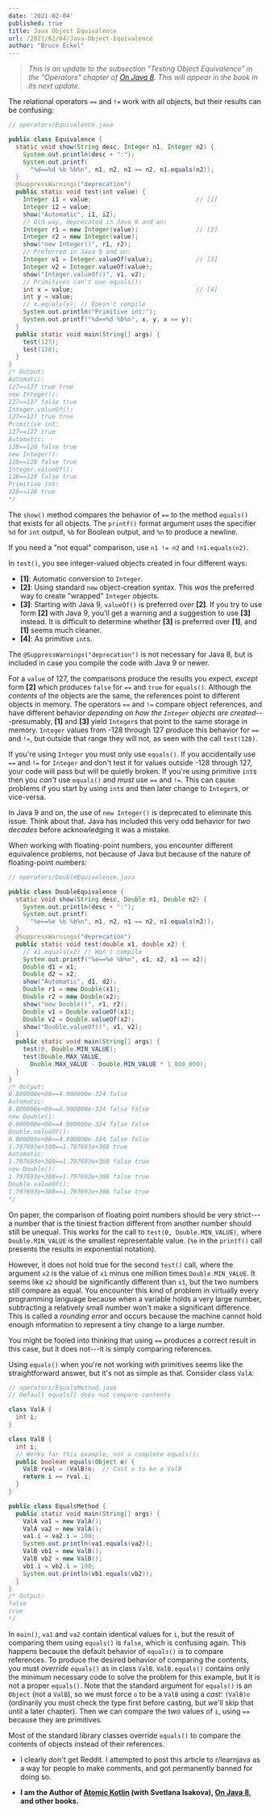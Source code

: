 ```yaml
---
date: '2021-02-04'
published: true
title: Java Object Equivalence
url: /2021/02/04/Java-Object-Equivalence
author: "Bruce Eckel"
---
```


> *This is an update to the subsection "Testing Object Equivalence" in the
> "Operators" chapter of [On Java 8](http://www.OnJava8.com). This will appear in
> the book in its next update.*

The relational operators `==` and `!=` work with all objects, but their results
can be confusing:

```java
// operators/Equivalence.java

public class Equivalence {
  static void show(String desc, Integer n1, Integer n2) {
    System.out.println(desc + ":");
    System.out.printf(
      "%d==%d %b %b%n", n1, n2, n1 == n2, n1.equals(n2));
  }
  @SuppressWarnings("deprecation")
  public static void test(int value) {
    Integer i1 = value;                             // [1]
    Integer i2 = value;
    show("Automatic", i1, i2);
    // Old way, deprecated in Java 9 and on:
    Integer r1 = new Integer(value);                // [2]
    Integer r2 = new Integer(value);
    show("new Integer()", r1, r2);
    // Preferred in Java 9 and on:
    Integer v1 = Integer.valueOf(value);            // [3]
    Integer v2 = Integer.valueOf(value);
    show("Integer.valueOf()", v1, v2);
    // Primitives can't use equals():
    int x = value;                                  // [4]
    int y = value;
    // x.equals(y); // Doesn't compile
    System.out.println("Primitive int:");
    System.out.printf("%d==%d %b%n", x, y, x == y);
  }
  public static void main(String[] args) {
    test(127);
    test(128);
  }
}
/* Output:
Automatic:
127==127 true true
new Integer():
127==127 false true
Integer.valueOf():
127==127 true true
Primitive int:
127==127 true
Automatic:
128==128 false true
new Integer():
128==128 false true
Integer.valueOf():
128==128 false true
Primitive int:
128==128 true
*/
```

The `show()` method compares the behavior of `==` to the method `equals()` that
exists for all objects. The `printf()` format argument uses the specifier `%d`
for `int` output, `%b` for Boolean output, and `%n` to produce a newline.

If you need a "not equal" comparison, use `n1 != n2` and  `!n1.equals(n2)`.

In `test()`, you see integer-valued objects created in four different ways:

- **[1]**: Automatic conversion to `Integer`.
- **[2]**: Using standard `new` object-creation syntax. This *was* the preferred
  way to create "wrapped" `Integer` objects.
- **[3]**: Starting with Java 9, `valueOf()` is preferred over **[2]**. If you
  try to use form **[2]** with Java 9, you'll get a warning and a suggestion to
  use **[3]** instead. It is difficult to determine whether **[3]** is preferred
  over **[1]**, and **[1]** seems much cleaner.
- **[4]**: As primitive `int`s.

The `@SuppressWarnings("deprecation")` is not necessary for Java 8, but is
included in case you compile the code with Java 9 or newer.

For a `value` of 127, the comparisons produce the results you expect, *except*
form **[2]** which produces `false` for `==` and `true` for `equals()`. Although
the *contents* of the objects are the same, the references point to different
objects in memory. The operators `==` and `!=` compare object references, and
have different behavior *depending on how the `Integer` objects are
created*---presumably, **[1]** and **[3]** yield `Integer`s that point to the
same storage in memory. `Integer` values from -128 through 127 produce this
behavior for `==` and `!=`, but outside that range they will not, as seen with
the call `test(128)`.

If you're using `Integer` you must only use `equals()`. If you accidentally use
`==` and `!=` for `Integer` and don't test it for values outside -128 through
127, your code will pass but will be quietly broken. If you're using primitive
`int`s then you *can't* use `equals()` and *must* use `==` and `!=`. This can
cause problems if you start by using `int`s and then later change to `Integer`s,
or vice-versa.

In Java 9 and on, the use of `new Integer()` is deprecated to eliminate this
issue. Think about that. Java has included this very odd behavior for *two
decades* before acknowledging it was a mistake.

When working with floating-point numbers, you encounter different equivalence
problems, not because of Java but because of the nature of floating-point
numbers:

```java
// operators/DoubleEquivalence.java

public class DoubleEquivalence {
  static void show(String desc, Double n1, Double n2) {
    System.out.println(desc + ":");
    System.out.printf(
      "%e==%e %b %b%n", n1, n2, n1 == n2, n1.equals(n2));
  }
  @SuppressWarnings("deprecation")
  public static void test(double x1, double x2) {
    // x1.equals(x2) // Won't compile
    System.out.printf("%e==%e %b%n", x1, x2, x1 == x2);
    Double d1 = x1;
    Double d2 = x2;
    show("Automatic", d1, d2);
    Double r1 = new Double(x1);
    Double r2 = new Double(x2);
    show("new Double()", r1, r2);
    Double v1 = Double.valueOf(x1);
    Double v2 = Double.valueOf(x2);
    show("Double.valueOf()", v1, v2);
  }
  public static void main(String[] args) {
    test(0, Double.MIN_VALUE);
    test(Double.MAX_VALUE,
      Double.MAX_VALUE - Double.MIN_VALUE * 1_000_000);
  }
}
/* Output:
0.000000e+00==4.900000e-324 false
Automatic:
0.000000e+00==4.900000e-324 false false
new Double():
0.000000e+00==4.900000e-324 false false
Double.valueOf():
0.000000e+00==4.900000e-324 false false
1.797693e+308==1.797693e+308 true
Automatic:
1.797693e+308==1.797693e+308 false true
new Double():
1.797693e+308==1.797693e+308 false true
Double.valueOf():
1.797693e+308==1.797693e+308 false true
*/
```

On paper, the comparison of floating point numbers should be very strict---a
number that is the tiniest fraction different from another number should still
be unequal. This works for the call to `test(0, Double.MIN_VALUE)`, where
`Double.MIN_VALUE` is the smallest representable value. (`%e` in the `printf()`
call presents the results in exponential notation).

However, it does not hold true for the second `test()` call, where the argument
`x2` is the value of `x1` minus one million times `Double.MIN_VALUE`. It seems
like `x2` should be significantly different than `x1`, but the two numbers still
compare as equal. You encounter this kind of problem in virtually every
programming language because when a variable holds a very large number,
subtracting a relatively small number won't make a significant difference. This
is called a *rounding error* and occurs because the machine cannot hold enough
information to represent a tiny change to a large number.

You might be fooled into thinking that using `==` produces a correct result in
this case, but it does not---it is simply comparing references.

Using `equals()` when you're not working with primitives seems like the
straightforward answer, but it's not as simple as that. Consider class `ValA`:

```java
// operators/EqualsMethod.java
// Default equals() does not compare contents

class ValA {
  int i;
}

class ValB {
  int i;
  // Works for this example, not a complete equals():
  public boolean equals(Object o) {
    ValB rval = (ValB)o;  // Cast o to be a ValB
    return i == rval.i;
  }
}

public class EqualsMethod {
  public static void main(String[] args) {
    ValA va1 = new ValA();
    ValA va2 = new ValA();
    va1.i = va2.i = 100;
    System.out.println(va1.equals(va2));
    ValB vb1 = new ValB();
    ValB vb2 = new ValB();
    vb1.i = vb2.i = 100;
    System.out.println(vb1.equals(vb2));
  }
}
/* Output:
false
true
*/
```

In `main()`, `va1` and `va2` contain identical values for `i`, but the result of
comparing them using `equals()` is `false`, which is confusing again. This
happens because the default behavior of `equals()` is to compare references. To
produce the desired behavior of comparing the contents, you must *override*
`equals()` as in class `ValB`. `ValB.equals()` contains only the minimum
necessary code to solve the problem for this example, but it is not a proper
`equals()`. Note that the standard argument for `equals()` is an `Object` (not a
`ValB`), so we must force `o` to be a `ValB` using a *cast*: `(ValB)o`
(ordinarily you must check the type first before casting, but we'll skip that
until a later chapter). Then we can compare the two values of `i`, using `==`
because they are primitives.

Most of the standard library classes override `equals()` to compare the contents
of objects instead of their references.

- I clearly don't get Reddit. I attempted to post this article to r/learnjava as
  a way for people to make comments, and got permanently banned for doing so.

- **I am the Author of [Atomic Kotlin](https://www.atomickotlin.com/)
(with Svetlana Isakova), [On Java 8](https://www.onjava8.com/), and other books.**
